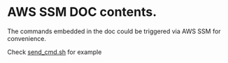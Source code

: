 # AWS SSM DOC contents.

The commands embedded in the doc could be triggered via AWS SSM for convenience.

Check [send_cmd.sh](../bin/send_cmd.sh) for example


